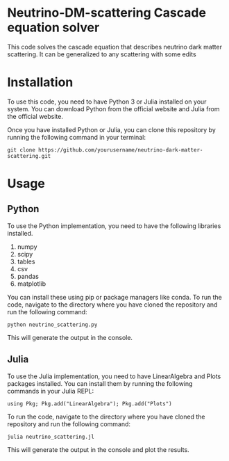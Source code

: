 # Neutrino-DM-scattering Cascade equation solver

This code solves the cascade equation that describes neutrino dark matter scattering. It can be generalized to any scattering with some edits

# Installation

To use this code, you need to have Python 3 or Julia installed on your system. You can download Python from the official website and Julia from the official website.

Once you have installed Python or Julia, you can clone this repository by running the following command in your terminal:

`git clone https://github.com/yourusername/neutrino-dark-matter-scattering.git`

# Usage

## Python
To use the Python implementation, you need to have the following libraries installed. 
1. numpy
2. scipy
3. tables
4. csv
5. pandas
6. matplotlib

You can install these using pip or package managers like conda. To run the code, navigate to the directory where you have cloned the repository and run the following command:

`python neutrino_scattering.py`

This will generate the output in the console.

## Julia
To use the Julia implementation, you need to have LinearAlgebra and Plots packages installed. You can install them by running the following commands in your Julia REPL:

`using Pkg;
Pkg.add("LinearAlgebra");
Pkg.add("Plots")`

To run the code, navigate to the directory where you have cloned the repository and run the following command:

`julia neutrino_scattering.jl`

This will generate the output in the console and plot the results.

